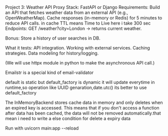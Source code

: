 Project 3: Weather API Proxy
Stack: FastAPI or Django
Requirements:
Build an API that fetches weather data from an external API (e.g., OpenWeatherMap).
Cache responses (in-memory or Redis) for 5 minutes to reduce API calls.
in cache TTL means Time to Live  here i take 300 sec
Endpoints:
GET /weather?city=London → returns current weather.

Bonus: Store a history of user searches in DB.


What it tests:
API integration. 
Working with external services. 
Caching strategies.
Data modeling for history/logging.

(We will use httpx module in python to make the asynchronous API call.)

Emailstr is a special kind of email-validator

default is static but default_factory is dynamic it will update everytime in runtime,so operation like UUID genaration,date.utc() its better to use default_factory


The InMemoryBackend stores cache data in memory and only deletes when an expired key is accessed. This means that if you don't access a function after data has been cached, the data will not be removed automatically.that mean i need to write a else condition for delete a expiry data



Run with uvicorn main:app --reload